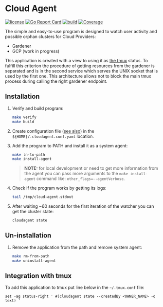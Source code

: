# Cloud Agent

[![license](https://img.shields.io/badge/License-MIT-brightgreen.svg?style=for-the-badge)](https://github.com/pPrecel/cloud-agent/blob/main/LICENSE)
[![Go Report Card](https://goreportcard.com/badge/github.com/pPrecel/cloud-agent?style=for-the-badge)](https://goreportcard.com/report/github.com/pPrecel/cloud-agent)
[![build](https://img.shields.io/github/workflow/status/pPrecel/cloud-agent/build?style=for-the-badge)](https://github.com/pPrecel/cloud-agent/actions/workflows/build.yml)
[![Coverage](https://img.shields.io/coveralls/github/pPrecel/cloud-agent?style=for-the-badge)](https://coveralls.io/github/pPrecel/cloud-agent)

The simple and easy-to-use program is designed to watch user activity and possible orphan clusters for Cloud Providers:

- Gardener
- GCP (work in progress)

This application is created with a view to using it as [the tmux](https://github.com/tmux/tmux) status. To fulfill this criterion the procedure of getting resources from the gardener is separated and is in the second service which serves the UNIX socket that is used by the first one. This architecture allows not to block the main tmux process during calling the right gardener endpoint.

## Installation

1. Verify and build program:

    ```bash
    make verify
    make build
    ```

2. Create configuration file ([see also](./docs/configuration-file.md)) in the `${HOME}/.cloudagent.conf.yaml` location.

3. Add the program to PATH and install it as a system agent:

    ```bash
    make ln-to-path
    make install-agent
    ```

    > **NOTE:** for local development or need to get more information from the agent you can pass more arguments to the `make install-agent` command like: `other_flags=--agentVerbose`.

4. Check if the program works by getting its logs:

    ```bash
    tail /tmp/cloud-agent.stdout
    ```

5. After waiting ~60 seconds for the first iteration of the watcher you can get the cluster state:

    ```bash
    cloudagent state
    ```

## Un-installation

1. Remove the application from the path and remove system agent:

    ```bash
    make rm-from-path
    make uninstall-agent
    ```

## Integration with tmux

To add this application to tmux put line below in the `~/.tmux.conf` file:

```text
set -ag status-right ' #(cloudagent state --createdBy <OWNER_NAME> -o text) '
```
